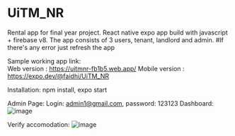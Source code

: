 # UiTM_NR
Rental app for final year project.
React native expo app build with javascript + firebase v8.
The app consists of 3 users, tenant, landlord and admin.
#If there's any error just refresh the app

Sample working app link:  
Web version : https://uitmnr-fb1b5.web.app/
Mobile version : https://expo.dev/@faidhi/UiTM_NR

Installation:
npm install,
expo start

Admin Page:
Login: admin1@gmail.com, password: 123123
Dashboard:
![image](https://user-images.githubusercontent.com/12720029/160025306-03b2fee7-8332-426c-b353-4957572aa555.png)

Verify accomodation:
![image](https://user-images.githubusercontent.com/12720029/160025606-6ef09f57-d507-45c8-90ad-5482368484cc.png)
